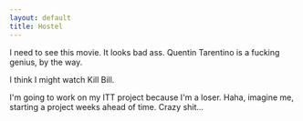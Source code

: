 ```yaml
---
layout: default
title: Hostel
---
```


I need to see this movie. It looks bad ass. Quentin Tarentino is a fucking
genius, by the way.

I think I might watch Kill Bill.

I'm going to work on my ITT project because I'm a loser. Haha, imagine me,
starting a project weeks ahead of time. Crazy shit...